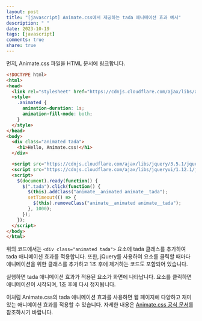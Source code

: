 ```yaml
---
layout: post
title: "[javascript] Animate.css에서 제공하는 tada 애니메이션 효과 예시"
description: " "
date: 2023-10-19
tags: [javascript]
comments: true
share: true
---
```


먼저, Animate.css 파일을 HTML 문서에 링크합니다.

```html
<!DOCTYPE html>
<html>
<head>
  <link rel="stylesheet" href="https://cdnjs.cloudflare.com/ajax/libs/animate.css/4.1.1/animate.min.css">
  <style>
    .animated {
      animation-duration: 1s;
      animation-fill-mode: both;
    }
  </style>
</head>
<body>
  <div class="animated tada">
    <h1>Hello, Animate.css!</h1>
  </div>

  <script src="https://cdnjs.cloudflare.com/ajax/libs/jquery/3.5.1/jquery.min.js"></script>
  <script src="https://cdnjs.cloudflare.com/ajax/libs/jqueryui/1.12.1/jquery-ui.min.js"></script>
  <script>
    $(document).ready(function() {
      $(".tada").click(function() {
        $(this).addClass("animate__animated animate__tada");
        setTimeout(() => {
          $(this).removeClass("animate__animated animate__tada");
        }, 1000);
      });
    });
  </script>
</body>
</html>
```

위의 코드에서는 `<div class="animated tada">` 요소에 tada 클래스를 추가하여 tada 애니메이션 효과를 적용합니다. 또한, jQuery를 사용하여 요소를 클릭할 때마다 애니메이션을 위한 클래스를 추가하고 1초 후에 제거하는 코드도 포함되어 있습니다.

실행하면 tada 애니메이션 효과가 적용된 요소가 화면에 나타납니다. 요소를 클릭하면 애니메이션이 시작되며, 1초 후에 다시 정지됩니다.

이처럼 Animate.css의 tada 애니메이션 효과를 사용하면 웹 페이지에 다양하고 재미있는 애니메이션 효과를 적용할 수 있습니다. 자세한 내용은 [Animate.css 공식 문서](https://animate.style/)를 참조하시기 바랍니다.